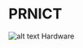 # PRNICT
![alt text](https://github.com/thonilux/PRNICT/tree/main/images/logo.png?raw=true)
Hardware
